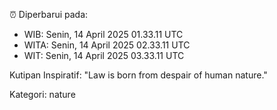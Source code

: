 ⏰ Diperbarui pada:
- WIB: Senin, 14 April 2025 01.33.11 UTC
- WITA: Senin, 14 April 2025 02.33.11 UTC
- WIT: Senin, 14 April 2025 03.33.11 UTC

Kutipan Inspiratif:
"Law is born from despair of human nature."


Kategori: nature

